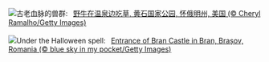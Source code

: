 ![](https://www.bing.com/th?id=OHR.BisonSprings_ZH-CN4419733534_UHD.jpg&w=1000)古老血脉的兽群:&nbsp;&ensp;[野牛在温泉边吃草,  黄石国家公园, 怀俄明州, 美国 (© Cheryl Ramalho/Getty Images)](https://www.bing.com/th?id=OHR.BisonSprings_ZH-CN4419733534_UHD.jpg)
<br><br/>
![](https://www.bing.com/th?id=OHR.BranCastle_EN-US5914201029_UHD.jpg&w=1000)Under the Halloween spell:&nbsp;&ensp;[Entrance of Bran Castle in Bran, Brașov, Romania (© blue sky in my pocket/Getty Images)](https://www.bing.com/th?id=OHR.BranCastle_EN-US5914201029_UHD.jpg)
<br><br/>
